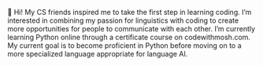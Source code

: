 👋 Hi! My CS friends inspired me to take the first step in learning coding.
I’m interested in combining my passion for linguistics with coding to create more opportunities for people to communicate with each other.
I’m currently learning Python online through a certificate course on codewithmosh.com.
My current goal is to become proficient in Python before moving on to a more specialized language appropriate for language AI.
